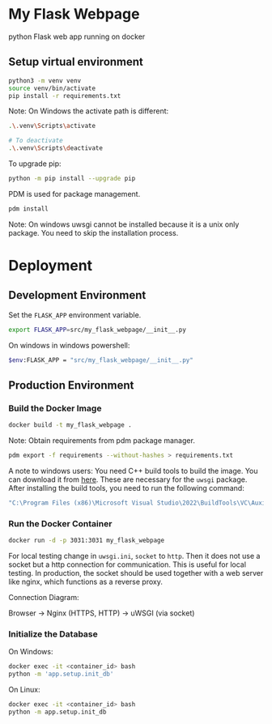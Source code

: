 # My Flask Webpage
python Flask web app running on docker

## Setup virtual environment
```bash
python3 -m venv venv
source venv/bin/activate
pip install -r requirements.txt
```

Note: On Windows the activate path is different:
```bash
.\.venv\Scripts\activate

# To deactivate
.\.venv\Scripts\deactivate
```

To upgrade pip:
```bash
python -m pip install --upgrade pip
```

PDM is used for package management. 
```bash
pdm install
```

Note: On windows uwsgi cannot be installed because it is a unix only package. You need to skip the installation process.


# Deployment

## Development Environment

Set the `FLASK_APP` environment variable.
```bash
export FLASK_APP=src/my_flask_webpage/__init__.py
```

On windows in windows powershell:
```bash
$env:FLASK_APP = "src/my_flask_webpage/__init__.py"
```

## Production Environment

### Build the Docker Image
```bash
docker build -t my_flask_webpage .
```

Note: Obtain requirements from pdm package manager.
```bash
pdm export -f requirements --without-hashes > requirements.txt
```


A note to windows users: You need C++ build tools to build the image. You can download it from [here](https://visualstudio.microsoft.com/visual-cpp-build-tools/).
These are necessary for the `uwsgi` package. After installing the build tools, you need to run the following command:
```bash
"C:\Program Files (x86)\Microsoft Visual Studio\2022\BuildTools\VC\Auxiliary\Build\vcvars64.bat"
```

### Run the Docker Container
```bash
docker run -d -p 3031:3031 my_flask_webpage
```

For local testing change in `uwsgi.ini`, `socket` to `http`. Then it does not use a socket but a http connection for
communication. This is useful for local testing. In production, the socket should be used together with a web server like
nginx, which functions as a reverse proxy.

Connection Diagram:

Browser → Nginx (HTTPS, HTTP) → uWSGI (via socket)


### Initialize the Database

On Windows:

```bash
docker exec -it <container_id> bash
python -m 'app.setup.init_db'
```

On Linux:

```bash
docker exec -it <container_id> bash
python -m app.setup.init_db
```
